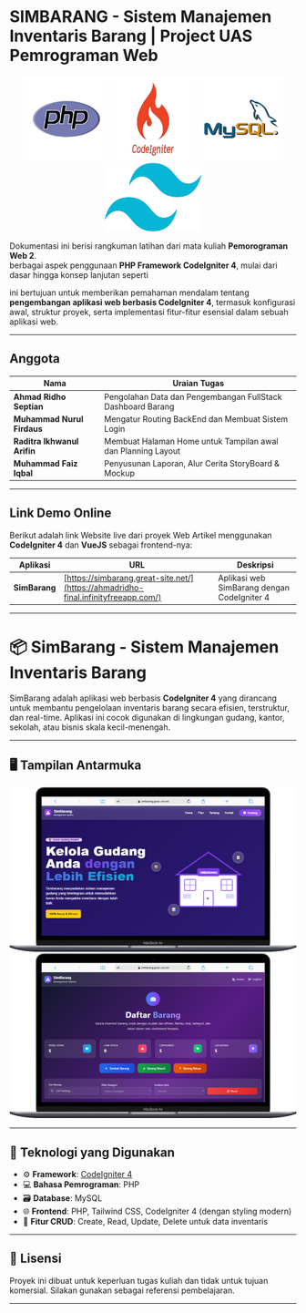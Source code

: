 # SIMBARANG - Sistem Manajemen Inventaris Barang | Project UAS Pemrograman Web

<p align="center">
 <img src="image/php.png" alt="Android Logo" width="150" height="150">
 <img src="image/ci.png" alt="Android Logo" width="150" height="150">
 <img src="image/mysql.png" alt="Android Logo" width="150" height="150">
  <img src="image/tailwind-css-removebg-preview.png" alt="Android Logo" width="170" height="120">
</p>

Dokumentasi ini berisi rangkuman latihan dari mata kuliah **Pemorograman Web 2**.  
 berbagai aspek penggunaan **PHP Framework CodeIgniter 4**, mulai dari dasar hingga konsep lanjutan seperti 

ini bertujuan untuk memberikan pemahaman mendalam tentang **pengembangan aplikasi web berbasis CodeIgniter 4**, termasuk konfigurasi awal, struktur proyek, serta implementasi fitur-fitur esensial dalam sebuah aplikasi web.

---

## Anggota

| Nama | Uraian Tugas |
| -------- | --- |
| **Ahmad Ridho Septian** | Pengolahan Data dan Pengembangan FullStack Dashboard Barang  |
| **Muhammad Nurul Firdaus** | Mengatur Routing BackEnd dan Membuat Sistem Login |
| **Raditra Ikhwanul Arifin** | Membuat Halaman Home untuk Tampilan awal dan Planning Layout |
| **Muhammad Faiz Iqbal** | Penyusunan Laporan, Alur Cerita StoryBoard & Mockup |
---

## Link Demo Online

Berikut adalah link Website live dari proyek Web Artikel menggunakan **CodeIgniter 4** dan **VueJS** sebagai frontend-nya:

| **Aplikasi**        | **URL**                                                                                                              | **Deskripsi**                             |
| ------------------- | -------------------------------------------------------------------------------------------------------------------- | ----------------------------------------- |
| **SimBarang** | [https://simbarang.great-site.net/](https://ahmadridho-final.infinityfreeapp.com/)                       | Aplikasi web SimBarang dengan CodeIgniter 4 |
---

# 📦 SimBarang - Sistem Manajemen Inventaris Barang

SimBarang adalah aplikasi web berbasis **CodeIgniter 4** yang dirancang untuk membantu pengelolaan inventaris barang secara efisien, terstruktur, dan real-time. Aplikasi ini cocok digunakan di lingkungan gudang, kantor, sekolah, atau bisnis skala kecil-menengah.

---

## 🖥️ Tampilan Antarmuka

![Homepage SimBarang](image/Sim2.png)
![Daftar Barang SimBarang](image/Sim1.png)

---

## 🔧 Teknologi yang Digunakan

- ⚙️ **Framework**: [CodeIgniter 4](https://codeigniter.com/)
- 💻 **Bahasa Pemrograman**: PHP
- 🗃️ **Database**: MySQL
- 🌐 **Frontend**: PHP, Tailwind CSS, CodeIgniter 4 (dengan styling modern)
- 📝 **Fitur CRUD**: Create, Read, Update, Delete untuk data inventaris

---

## 📄 Lisensi

Proyek ini dibuat untuk keperluan tugas kuliah dan tidak untuk tujuan komersial.
Silakan gunakan sebagai referensi pembelajaran.

---